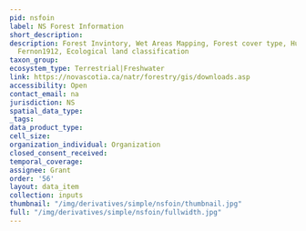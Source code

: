 ```yaml
---
pid: nsfoin
label: NS Forest Information
short_description: 
description: Forest Invintory, Wet Areas Mapping, Forest cover type, Huricane Juan,
  Fernon1912, Ecological land classification
taxon_group: 
ecosystem_type: Terrestrial|Freshwater
link: https://novascotia.ca/natr/forestry/gis/downloads.asp
accessibility: Open
contact_email: na
jurisdiction: NS
spatial_data_type: 
_tags: 
data_product_type: 
cell_size: 
organization_individual: Organization
closed_consent_received: 
temporal_coverage: 
assignee: Grant
order: '56'
layout: data_item
collection: inputs
thumbnail: "/img/derivatives/simple/nsfoin/thumbnail.jpg"
full: "/img/derivatives/simple/nsfoin/fullwidth.jpg"
---
```

